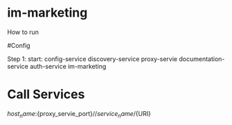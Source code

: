 # im-marketing

How to run

#Config


Step 1:
	start: 
		config-service
		discovery-service
		proxy-servie
		documentation-service
		auth-service
		im-marketing

# Call Services

${host_name}:${proxy_servie_port}//${service_name}/${URI}

